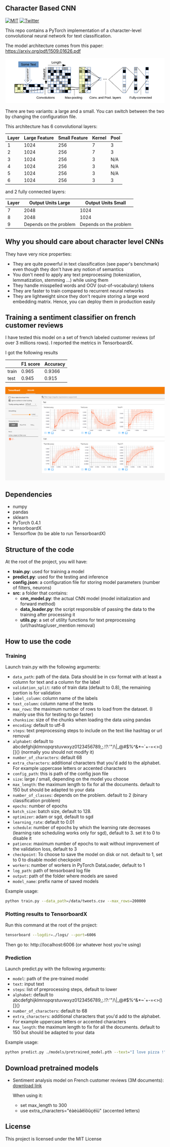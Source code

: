 ## Character Based CNN

[![MIT](https://img.shields.io/badge/license-MIT-5eba00.svg)](https://github.com/ahmedbesbes/character-based-cnn/blob/master/LICENSE)
[![Twitter](https://img.shields.io/twitter/follow/ahmed_besbes_.svg?label=Follow&style=social)](https://twitter.com/ahmed_besbes_)

This repo contains a PyTorch implementation of a character-level convolutional neural network for text classification.

The model architecture comes from this paper: https://arxiv.org/pdf/1509.01626.pdf

![Network architecture](plots/character_cnn.png)

There are two variants: a large and a small. You can switch between the two by changing the configuration file.

This architecture has 6 convolutional layers:

|Layer|Large Feature|Small Feature|Kernel|Pool|
|-|-|-|-|-|
|1|1024|256|7|3|
|2|1024|256|7|3|
|3|1024|256|3|N/A|
|4|1024|256|3|N/A|
|5|1024|256|3|N/A|
|6|1024|256|3|3|

and 2 fully connected layers:

|Layer|Output Units Large|Output Units Small|
|-|-|-|
|7|2048|1024|
|8|2048|1024|
|9|Depends on the problem|Depends on the problem|


## Why you should care about character level CNNs

They have very nice properties:

- They are quite powerful in text classification (see paper's benchmark) even though they don't have any notion of semantics
- You don't need to apply any text preprocessing (tokenization, lemmatization, stemming ...) while using them
- They handle misspelled words and OOV (out-of-vocabulary) tokens
- They are faster to train compared to recurrent neural networks
- They are lightweight since they don't require storing a large word embedding matrix. Hence, you can deploy them in production easily

## Training a sentiment classifier on french customer reviews

I have tested this model on a set of french labeled customer reviews (of over 3 millions rows). I reported the metrics in TensorboardX. 

I got the following results

||F1 score|Accuracy|
|-|-|-|
|train|0.965|0.9366|
|test|0.945|0.915|

![Training metrics](plots/training_metrics.PNG)

## Dependencies

- numpy 
- pandas
- sklearn
- PyTorch 0.4.1
- tensorboardX
- Tensorflow (to be able to run TensorboardX)

## Structure of the code

At the root of the project, you will have:

- **train.py**: used for training a model
- **predict.py**: used for the testing and inference
- **config.json**: a configuration file for storing model parameters (number of filters, neurons)
- **src**: a folder that contains:
  - **cnn_model.py**: the actual CNN model (model initialization and forward method)
  - **data_loader.py**: the script responsible of passing the data to the training after processing it
  - **utils.py**: a set of utility functions for text preprocessing (url/hashtag/user_mention removal)

## How to use the code

### Training

Launch train.py with the following arguments:

- `data_path`: path of the data. Data should be in csv format with at least a column for text and a column for the label
- `validation_split`: ratio of train data (default to 0.8), the remaining portion is for validation
- `label_column`: column name of the labels
- `text_column`: column name of the texts 
- `max_rows`: the maximum number of rows to load from the dataset. (I mainly use this for testing to go faster)
- `chunksize`: size of the chunks when loading the data using pandas
- `encoding`: default to utf-8
- `steps`: text preprocessing steps to include on the text like hashtag or url removal
- `alphabet`: default to abcdefghijklmnopqrstuvwxyz0123456789,;.!?:'\"/\\|_@#$%^&*~\`+-=<>()[]{} (normally you should not modify it)
- `number_of_characters`: default 68
- `extra_characters`: additional characters that you'd add to the alphabet. For example uppercase letters or accented characters
- `config_path`: this is path of the config json file
- `size`: large / small, depending on the model you choose
- `max_length`: the maximum length to fix for all the documents. default to 150 but should be adapted to your data
- `number_of_classes`: depends on the problem. default to 2 (binary classification problem)
- `epochs`: number of epochs 
- `batch_size`: batch size, default to 128.
- `optimizer`: adam or sgd, default to sgd
- `learning_rate`: default to 0.01
- `schedule`: number of epochs by which the learning rate decreases (learning rate scheduling works only for sgd), default to 3. set it to 0 to disable it
- `patience`: maximum number of epochs to wait without improvement of the validation loss, default to 3
- `checkpoint`: To choose to save the model on disk or not. default to 1, set to 0 to disable model checkpoint
- `workers`: number of workers in PyTorch DataLoader, default to 1
- `log_path`: path of tensorboard log file
- `output`: path of the folder where models are saved
- `model_name`: prefix name of saved models

Example usage:

```bash
python train.py --data_path=/data/tweets.csv --max_rows=200000
```

### Plotting results to TensorboardX

Run this command at the root of the project:

```bash
tensorboard --logdir=./logs/ --port=6006
```

Then go to: http://localhost:6006 (or whatever host you're using)

### Prediction

Launch predict.py with the following arguments:

- `model`: path of the pre-trained model
- `text`: input text
- `steps`: list of preprocessing steps, default to lower
- `alphabet`: default to abcdefghijklmnopqrstuvwxyz0123456789,;.!?:'\"/\\|_@#$%^&*~\`+-=<>()[]{}
- `number_of_characters`: default to 68
- `extra_characters`: additional characters that you'd add to the alphabet. For example uppercase letters or accented characters
- `max_length`: the maximum length to fix for all the documents. default to 150 but should be adapted to your data

Example usage:

```bash
python predict.py ./models/pretrained_model.pth --text="I love pizza !" --max_length=150

```

## Download pretrained models

- Sentiment analysis model on French customer reviews (3M documents): [download link](https://drive.google.com/file/d/1pmzeac-Vx07ScBL0S-xJ5EqRJYGdtWvh/view?usp=sharing)

  When using it:
  - set max_length to 300
  - use extra_characters="éàèùâêîôûçëïü" (accented letters)
  

## License

This project is licensed under the MIT License
